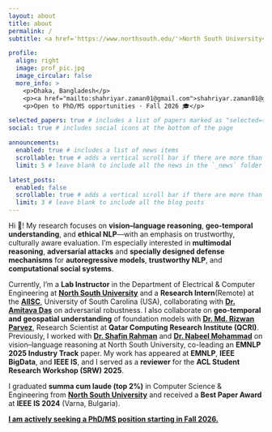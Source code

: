 ```yaml
---
layout: about
title: about
permalink: /
subtitle: <a href='https://www.northsouth.edu/'>North South University</a>

profile:
  align: right
  image: prof_pic.jpg
  image_circular: false
  more_info: >
    <p>Dhaka, Bangladesh</p>
    <p><a href="mailto:shahriyar.zaman01@gmail.com">shahriyar.zaman01@gmail.com</a></p> 
    <p>Open to PhD/MS opportunities · Fall 2026 🎓</p>

selected_papers: true # includes a list of papers marked as "selected={true}"
social: true # includes social icons at the bottom of the page

announcements:
  enabled: true # includes a list of news items
  scrollable: true # adds a vertical scroll bar if there are more than 3 news items
  limit: 5 # leave blank to include all the news in the `_news` folder

latest_posts:
  enabled: false
  scrollable: true # adds a vertical scroll bar if there are more than 3 new posts items
  limit: 3 # leave blank to include all the blog posts
---
```


Hi 👋! My research focuses on **vision–language reasoning**, **geo-temporal understanding**, and **ethical NLP**—with an emphasis on trustworthy, culturally aware evaluation. I’m especially interested in **multimodal reasoning**, **adversarial attacks** and **specially designed defense mechanisms** for **autoregressive models**, **trustworthy NLP**, and **computational social systems**.

Currently, I’m a **Lab Instructor** in the Department of Electrical & Computer Engineering at **[North South University](https://www.northsouth.edu/)** and a **Research Intern**(Remote) at the **[AIISC](https://aiisc.ai/)**, University of South Carolina (USA), collaborating with **[Dr. Amitava Das](https://scholar.google.com/citations?user=HYpfhaEAAAAJ&hl=en)** on adversarial robustness. I also collaborate on **geo-temporal and geospatial understanding** of foundation models with **[Dr. Md. Rizwan Parvez](https://scholar.google.com/citations?user=KhC8rtcAAAAJ&hl=en)**, Research Scientist at **Qatar Computing Research Institute (QCRI)**. Previously, I worked with **[Dr. Shafin Rahman](https://scholar.google.com/citations?user=Pe8C-SUAAAAJ&hl=en)** and **[Dr. Nabeel Mohammad](https://scholar.google.com/citations?user=w5djOYsAAAAJ&hl=en)** on vision–language reasoning at North South University, co-leading an **EMNLP 2025 Industry Track** paper. My work has appeared at **EMNLP**, **IEEE BigData**, and **IEEE IS**, and I served as a **reviewer** for the **ACL Student Research Workshop (SRW) 2025**.

I graduated **summa cum laude (top 2%)** in Computer Science & Engineering from **[North South University](https://www.northsouth.edu/)** and received a **Best Paper Award** at **IEEE IS 2024** (Varna, Bulgaria).

<u><strong>I am actively seeking a PhD/MS position starting in Fall 2026.</strong></u>
